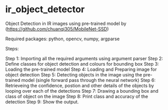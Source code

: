 # ir_object_detector
Object Detection in IR images using pre-trained model by (https://github.com/chuanqi305/MobileNet-SSD)

Required packages: python, opencv, numpy, argparse

Steps:

Step 1: Importing all the required arguments using argument parser
Step 2: Define classes for object detection and colours for bounding box
Step 3: Loading the pre-trained model
Step 4: Loading and Preparing image for object detection
Step 5: Detecting objects in the image using the pre-trained model (single forward pass through the neural network)
Step 6: Retrieveing the confidence, postion and other details of the objects by looping over each of the detections
Step 7: Drawing a bounding box and class of object on the image
Step 8: Print class and accuracy of the detection
Step 9: Show the output.



